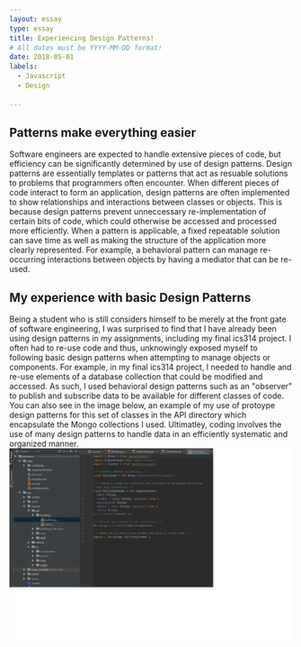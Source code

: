 ```yaml
---
layout: essay
type: essay
title: Experiencing Design Patterns! 
# All dates must be YYYY-MM-DD format!
date: 2018-05-01
labels:
  - Javascript
  - Design
  
---
```


## Patterns make everything easier
Software engineers are expected to handle extensive pieces of code, but efficiency can be significantly determined by use of design patterns. Design patterns are essentially templates or patterns that act as resuable solutions to problems that programmers often encounter. When different pieces of code interact to form an application, design patterns are often implemented to show relationships and interactions between classes or objects. This is because design patterns prevent unneccessary re-implementation of certain bits of code, which could otherwise be accessed and processed more efficiently. When a pattern is applicable, a fixed repeatable solution can save time as well as making the structure of the application more clearly represented. For example, a behavioral pattern can manage re-occurring interactions between objects by having a mediator that can be re-used. 

## My experience with basic Design Patterns
Being a student who is still considers himself to be merely at the front gate of software engineering, I was surprised to find that I have already been using design patterns in my assignments, including my final ics314 project. I often had to re-use code and thus, unknowingly exposed myself to following basic design patterns when attempting to manage objects or components. For example, in my final ics314 project, I needed to handle and re-use elements of a database collection that could be modified and accessed. As such, I used behavioral design patterns such as an "observer" to publish and subscribe data to be available for different classes of code. You can also see in the image below, an example of my use of protoype design patterns for this set of classes in the API directory which encapsulate the Mongo collections I used. Ultimatley, coding involves the use of many design patterns to handle data in an efficiently systematic and organized manner.
![](images/DesignPatterns1.jpg)
